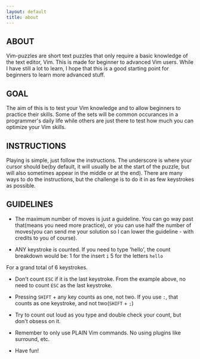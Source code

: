 ```yaml
---
layout: default
title: about
---
```


## ABOUT

Vim-puzzles are short text puzzles that only require a basic knowledge of the text editor, Vim. This is made for beginner to advanced Vim users. While I have still a lot to learn, I hope that this is a good starting point for beginners to learn more advanced stuff.

## GOAL

The aim of this is to test your Vim knowledge and to allow beginners to practice their skills. Some of the sets will be common occurances in a programmer's daily life while others are just there to test how much you can optimize your Vim skills.

## INSTRUCTIONS

Playing is simple, just follow the instructions. The underscore is where your cursor should be(by default, it will usually be at the start of the puzzle, but will also sometimes appear in the middle or at the end). There are many ways to do the instructions, but the challenge is to do it in as few keystrokes as possible.

## GUIDELINES

 - The maximum number of moves is just a guideline. You can go way past that(means you need more practice), or you can use half the number of moves(you can send me your solution so I can lower the guideline - with credits to you of course).

 - ANY keystroke is counted. If you need to type 'hello', the count breakdown would be:
  1 for the insert `i`
  5 for the letters `hello`

  For a grand total of 6 keystrokes.

 - Don't count `ESC` if it is the last keystroke. From the example above, no need to count `ESC` as the last keystroke.
 - Pressing `SHIFT` + any key counts as one, not two. If you use `:`, that counts as one keystroke, and not two(`SHIFT` + `;`)

 - Try to count out loud as you type and double check your count, but don't obsess on it.

 - Remember to only use PLAIN Vim commands. No using plugins like surround, etc.

 - Have fun!

